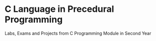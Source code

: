 # C Language in Precedural Programming
Labs, Exams and Projects from C Programming Module in Second Year
